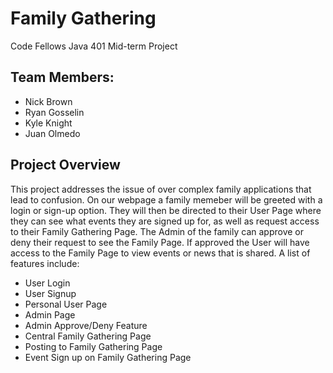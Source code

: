 # Family Gathering
Code Fellows Java 401 Mid-term Project
## Team Members:
- Nick Brown
- Ryan Gosselin
- Kyle Knight
- Juan Olmedo
## Project Overview
This project addresses the issue of over complex family applications that lead to confusion. On our webpage a family memeber will be greeted with a login or sign-up option.
They will then be directed to their User Page where they can see what events they are signed up for, as well as request access to their Family Gathering Page. The Admin of the family can approve or deny their request to see the Family Page. If approved the User will have access to the Family Page to view events or news that is shared.
A list of features include:
- User Login
- User Signup
- Personal User Page
- Admin Page
- Admin Approve/Deny Feature
- Central Family Gathering Page
- Posting to Family Gathering Page
- Event Sign up on Family Gathering Page